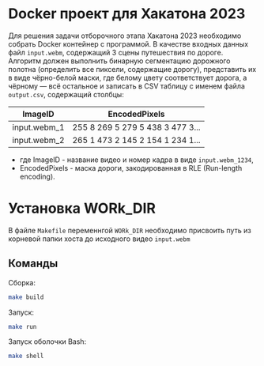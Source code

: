 # Docker проект для Хакатона 2023

Для решения задачи отборочного этапа Хакатона 2023 необходимо собрать Docker контейнер с программой. В качестве входных данных файл `input.webm`, содержащий 3 сцены путешествия по дороге. Алгоритм должен выполнить бинарную сегментацию дорожного полотна (определить все пиксели, содержащие дорогу), представить их в виде чёрно-белой маски, где белому цвету соответствует дорога, а чёрному — всё остальное и записать в CSV таблицу с именем файла `output.csv`, содержащий столбцы:

| ImageID | EncodedPixels |
|---|---|
|input.webm_1|255 8 269 5 279 5 438 3 477 3...|
|input.webm_2|265 1 473 2 145 2 154 1 234 1...|

- где ImageID - название видео и номер кадра в виде `input.webm_1234`,
- EncodedPixels - маска дороги, закодированная в RLE (Run-length encoding).

# Установка WORk_DIR
В файле `Makefile` переменнгой `WORk_DIR` необходимо присвоить путь из корневой папки хоста до исходного видео `input.webm`

## Команды
Сборка:
```bash
make build
```

Запуск:
```bash
make run
```

Запуск оболочки Bash:
```bash
make shell
```
